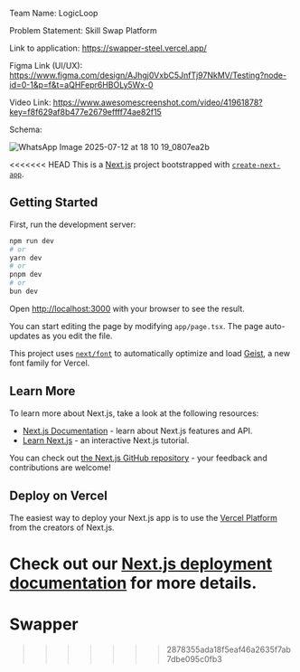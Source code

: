 Team Name: LogicLoop

Problem Statement: Skill Swap Platform

Link to application: https://swapper-steel.vercel.app/

Figma Link (UI/UX): https://www.figma.com/design/AJhgj0VxbC5JnfTj97NkMV/Testing?node-id=0-1&p=f&t=aQHFepr6HBOLy5Wx-0

Video Link: https://www.awesomescreenshot.com/video/41961878?key=f8f629af8b477e2679effff74ae82f15 

Schema:

![WhatsApp Image 2025-07-12 at 18 10 19_0807ea2b](https://github.com/user-attachments/assets/fb0fb885-302a-409c-bdc9-f1aa4ab07e43)


<<<<<<< HEAD
This is a [Next.js](https://nextjs.org) project bootstrapped with [`create-next-app`](https://nextjs.org/docs/app/api-reference/cli/create-next-app).

## Getting Started

First, run the development server:

```bash
npm run dev
# or
yarn dev
# or
pnpm dev
# or
bun dev
```

Open [http://localhost:3000](http://localhost:3000) with your browser to see the result.

You can start editing the page by modifying `app/page.tsx`. The page auto-updates as you edit the file.

This project uses [`next/font`](https://nextjs.org/docs/app/building-your-application/optimizing/fonts) to automatically optimize and load [Geist](https://vercel.com/font), a new font family for Vercel.

## Learn More

To learn more about Next.js, take a look at the following resources:

- [Next.js Documentation](https://nextjs.org/docs) - learn about Next.js features and API.
- [Learn Next.js](https://nextjs.org/learn) - an interactive Next.js tutorial.

You can check out [the Next.js GitHub repository](https://github.com/vercel/next.js) - your feedback and contributions are welcome!

## Deploy on Vercel

The easiest way to deploy your Next.js app is to use the [Vercel Platform](https://vercel.com/new?utm_medium=default-template&filter=next.js&utm_source=create-next-app&utm_campaign=create-next-app-readme) from the creators of Next.js.

Check out our [Next.js deployment documentation](https://nextjs.org/docs/app/building-your-application/deploying) for more details.
=======
# Swapper

>>>>>>> 2878355ada18f5eaf46a2635f7ab7dbe095c0fb3
